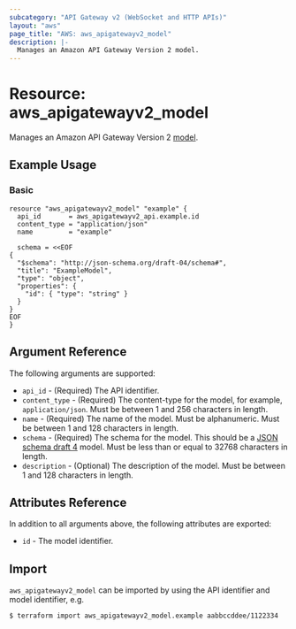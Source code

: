 ```yaml
---
subcategory: "API Gateway v2 (WebSocket and HTTP APIs)"
layout: "aws"
page_title: "AWS: aws_apigatewayv2_model"
description: |-
  Manages an Amazon API Gateway Version 2 model.
---
```


# Resource: aws_apigatewayv2_model

Manages an Amazon API Gateway Version 2 [model](https://docs.aws.amazon.com/apigateway/latest/developerguide/models-mappings.html#models-mappings-models).

## Example Usage

### Basic

```hcl
resource "aws_apigatewayv2_model" "example" {
  api_id       = aws_apigatewayv2_api.example.id
  content_type = "application/json"
  name         = "example"

  schema = <<EOF
{
  "$schema": "http://json-schema.org/draft-04/schema#",
  "title": "ExampleModel",
  "type": "object",
  "properties": {
    "id": { "type": "string" }
  }
}
EOF
}
```

## Argument Reference

The following arguments are supported:

* `api_id` - (Required) The API identifier.
* `content_type` - (Required)  The content-type for the model, for example, `application/json`. Must be between 1 and 256 characters in length.
* `name` - (Required) The name of the model. Must be alphanumeric. Must be between 1 and 128 characters in length.
* `schema` - (Required) The schema for the model. This should be a [JSON schema draft 4](https://tools.ietf.org/html/draft-zyp-json-schema-04) model. Must be less than or equal to 32768 characters in length.
* `description` - (Optional) The description of the model. Must be between 1 and 128 characters in length.

## Attributes Reference

In addition to all arguments above, the following attributes are exported:

* `id` - The model identifier.

## Import

`aws_apigatewayv2_model` can be imported by using the API identifier and model identifier, e.g.

```
$ terraform import aws_apigatewayv2_model.example aabbccddee/1122334
```
